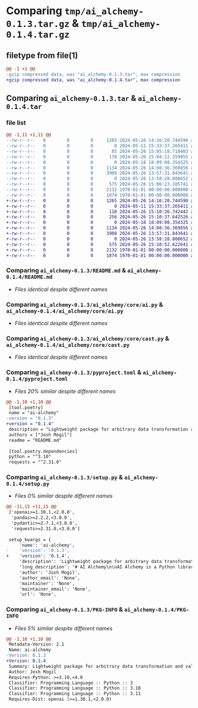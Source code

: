 # Comparing `tmp/ai_alchemy-0.1.3.tar.gz` & `tmp/ai_alchemy-0.1.4.tar.gz`

## filetype from file(1)

```diff
@@ -1 +1 @@
-gzip compressed data, was "ai_alchemy-0.1.3.tar", max compression
+gzip compressed data, was "ai_alchemy-0.1.4.tar", max compression
```

## Comparing `ai_alchemy-0.1.3.tar` & `ai_alchemy-0.1.4.tar`

### file list

```diff
@@ -1,11 +1,11 @@
--rw-r--r--   0        0        0     1265 2024-05-26 14:16:20.744590 ai_alchemy-0.1.3/README.md
--rw-r--r--   0        0        0        0 2024-05-11 15:33:37.265411 ai_alchemy-0.1.3/ai_alchemy/__init__.py
--rw-r--r--   0        0        0       85 2024-05-26 15:05:18.718403 ai_alchemy-0.1.3/ai_alchemy/ai.py
--rw-r--r--   0        0        0      178 2024-05-26 15:04:12.359955 ai_alchemy-0.1.3/ai_alchemy/cast.py
--rw-r--r--   0        0        0        0 2024-05-18 18:09:08.354325 ai_alchemy-0.1.3/ai_alchemy/core/__init__.py
--rw-r--r--   0        0        0     1134 2024-05-26 14:08:36.369856 ai_alchemy-0.1.3/ai_alchemy/core/ai.py
--rw-r--r--   0        0        0     3908 2024-05-26 13:57:31.843641 ai_alchemy-0.1.3/ai_alchemy/core/cast.py
--rw-r--r--   0        0        0        0 2024-05-26 13:58:28.808652 ai_alchemy-0.1.3/ai_alchemy/server.py
--rw-r--r--   0        0        0      575 2024-05-26 15:06:23.185741 ai_alchemy-0.1.3/pyproject.toml
--rw-r--r--   0        0        0     2132 1970-01-01 00:00:00.000000 ai_alchemy-0.1.3/setup.py
--rw-r--r--   0        0        0     1874 1970-01-01 00:00:00.000000 ai_alchemy-0.1.3/PKG-INFO
+-rw-r--r--   0        0        0     1265 2024-05-26 14:16:20.744590 ai_alchemy-0.1.4/README.md
+-rw-r--r--   0        0        0        0 2024-05-11 15:33:37.265411 ai_alchemy-0.1.4/ai_alchemy/__init__.py
+-rw-r--r--   0        0        0      110 2024-05-26 15:10:26.742442 ai_alchemy-0.1.4/ai_alchemy/ai.py
+-rw-r--r--   0        0        0      256 2024-05-26 15:10:37.642526 ai_alchemy-0.1.4/ai_alchemy/cast.py
+-rw-r--r--   0        0        0        0 2024-05-18 18:09:08.354325 ai_alchemy-0.1.4/ai_alchemy/core/__init__.py
+-rw-r--r--   0        0        0     1134 2024-05-26 14:08:36.369856 ai_alchemy-0.1.4/ai_alchemy/core/ai.py
+-rw-r--r--   0        0        0     3908 2024-05-26 13:57:31.843641 ai_alchemy-0.1.4/ai_alchemy/core/cast.py
+-rw-r--r--   0        0        0        0 2024-05-26 13:58:28.808652 ai_alchemy-0.1.4/ai_alchemy/server.py
+-rw-r--r--   0        0        0      575 2024-05-26 15:10:52.622641 ai_alchemy-0.1.4/pyproject.toml
+-rw-r--r--   0        0        0     2132 1970-01-01 00:00:00.000000 ai_alchemy-0.1.4/setup.py
+-rw-r--r--   0        0        0     1874 1970-01-01 00:00:00.000000 ai_alchemy-0.1.4/PKG-INFO
```

### Comparing `ai_alchemy-0.1.3/README.md` & `ai_alchemy-0.1.4/README.md`

 * *Files identical despite different names*

### Comparing `ai_alchemy-0.1.3/ai_alchemy/core/ai.py` & `ai_alchemy-0.1.4/ai_alchemy/core/ai.py`

 * *Files identical despite different names*

### Comparing `ai_alchemy-0.1.3/ai_alchemy/core/cast.py` & `ai_alchemy-0.1.4/ai_alchemy/core/cast.py`

 * *Files identical despite different names*

### Comparing `ai_alchemy-0.1.3/pyproject.toml` & `ai_alchemy-0.1.4/pyproject.toml`

 * *Files 20% similar despite different names*

```diff
@@ -1,10 +1,10 @@
 [tool.poetry]
 name = "ai-alchemy"
-version = "0.1.3"
+version = "0.1.4"
 description = "Lightweight package for arbitrary data transformation and validation using AI models and first class python libraries like Pandas and Pydantic."
 authors = ["Josh Mogil"]
 readme = "README.md"
 
 [tool.poetry.dependencies]
 python = "^3.10"
 requests = "^2.31.0"
```

### Comparing `ai_alchemy-0.1.3/setup.py` & `ai_alchemy-0.1.4/setup.py`

 * *Files 0% similar despite different names*

```diff
@@ -11,15 +11,15 @@
 ['openai>=1.30.1,<2.0.0',
  'pandas>=2.2.2,<3.0.0',
  'pydantic>=2.7.1,<3.0.0',
  'requests>=2.31.0,<3.0.0']
 
 setup_kwargs = {
     'name': 'ai-alchemy',
-    'version': '0.1.3',
+    'version': '0.1.4',
     'description': 'Lightweight package for arbitrary data transformation and validation using AI models and first class python libraries like Pandas and Pydantic.',
     'long_description': '# AI Alchemy\n\nAI Alchemy is a Python library that provides a convenient way to interact with AI models, such as OpenAI\'s GPT-3.5 Turbo, and perform transformations on data.\n\n## Getting Started\n\nThese instructions will get you a copy of the project up and running on your local machine for development and testing purposes.\n\n### Prerequisites\n\nYou need to have Python installed on your machine. You can download Python [here](https://www.python.org/downloads/).\n\n### Installation\n\nYou can install AI Alchemy via pip:\n\n```bash\npip install ai_alchemy\n```\n\n### Usage\nHere\'s a basic example of how to use AI Alchemy:\n\n```python\n# Import necessary libraries\nimport os\nimport ai_alchemy\nfrom ai_alchemy.ai import OpenAIWrapper\nfrom pydantic import BaseModel\n\n# Instantiate a wrapper for an AI model\nopenai = OpenAIWrapper(api_key=os.environ["OPENAI_API_KEY"], model="gpt-3.5-turbo")\n\n# Define a Pydantic model\nclass User(BaseModel):\n    name: str\n    age: int\n\n# Input data\ndata = "John Smith is 25 years old, five foot ten inches tall, and weighs 150 pounds."\n\n# Use AI Alchemy to transform the data into a Pydantic model\nmodel = ai_alchemy.cast.str_to_pydantic_model(data, openai, User)\n\n# Now `model` is a `User` instance with `name` and `age` populated from `data`\n```',
     'author': 'Josh Mogil',
     'author_email': 'None',
     'maintainer': 'None',
     'maintainer_email': 'None',
     'url': 'None',
```

### Comparing `ai_alchemy-0.1.3/PKG-INFO` & `ai_alchemy-0.1.4/PKG-INFO`

 * *Files 5% similar despite different names*

```diff
@@ -1,10 +1,10 @@
 Metadata-Version: 2.1
 Name: ai-alchemy
-Version: 0.1.3
+Version: 0.1.4
 Summary: Lightweight package for arbitrary data transformation and validation using AI models and first class python libraries like Pandas and Pydantic.
 Author: Josh Mogil
 Requires-Python: >=3.10,<4.0
 Classifier: Programming Language :: Python :: 3
 Classifier: Programming Language :: Python :: 3.10
 Classifier: Programming Language :: Python :: 3.11
 Requires-Dist: openai (>=1.30.1,<2.0.0)
```

